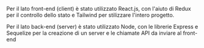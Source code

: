 Per il lato front-end (client) è stato utilizzato React.js, con l'aiuto di Redux per il controllo dello stato e Tailwind per stilizzare l'intero progetto.

Per il lato back-end (server) è stato utilizzato Node, con le librerie Express e Sequelize per la creazione di un server e le chiamate API da inviare al front-end
